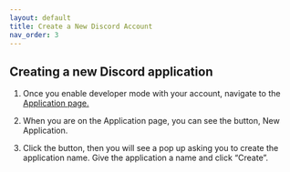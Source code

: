```yaml
---
layout: default
title: Create a New Discord Account
nav_order: 3
---
```


## Creating a new Discord application
1. Once you enable developer mode with your account, navigate to the [Application page.](https://discord.com/developers/applications)

2. When you are on the Application page, you can see the button, New Application.

3. Click the button, then you will see a pop up asking you to create the application name. Give the application a name and click “Create”.
